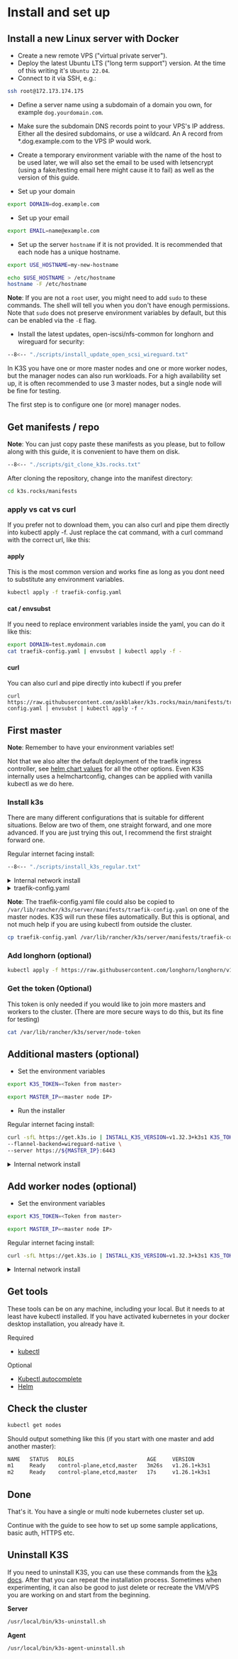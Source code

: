# Install and set up

## Install a new Linux server with Docker

- Create a new remote VPS ("virtual private server").
- Deploy the latest Ubuntu LTS ("long term support") version. At the time of this writing it's `Ubuntu 22.04`.
- Connect to it via SSH, e.g.:

```bash
ssh root@172.173.174.175
```

- Define a server name using a subdomain of a domain you own, for example `dog.yourdomain.com`.
- Make sure the subdomain DNS records point to your VPS's IP address. Either all the desired subdomains, or use a wildcard. An A record from \*.dog.example.com to the VPS IP would work.
- Create a temporary environment variable with the name of the host to be used later, we will also set the email to be used with letsencrypt (using a fake/testing email here might cause it to fail) as well as the version of this guide.

- Set up your domain

```bash
export DOMAIN=dog.example.com
```

- Set up your email

```bash
export EMAIL=name@example.com
```

- Set up the server `hostname` if it is not provided. It is recommended that each node has a unique hostname.

```bash
export USE_HOSTNAME=my-new-hostname
```

```bash
echo $USE_HOSTNAME > /etc/hostname
hostname -F /etc/hostname
```

**Note**: If you are not a `root` user, you might need to add `sudo` to these commands. The shell will tell you when you don't have enough permissions. Note that `sudo` does not preserve environment variables by default, but this can be enabled via the `-E` flag.

- Install the latest updates, open-iscsi/nfs-common for longhorn and wireguard for security:

```bash
--8<-- "./scripts/install_update_open_scsi_wireguard.txt"
```

In K3S you have one or more master nodes and one or more worker nodes, but the manager nodes can also run workloads. For a high availability set up, it is often recommended to use 3 master nodes, but a single node will be fine for testing.

The first step is to configure one (or more) manager nodes.

## Get manifests / repo

**Note**: You can just copy paste these manifests as you please, but to follow along with this guide, it is convenient to have them on disk.

```bash
--8<-- "./scripts/git_clone_k3s.rocks.txt"
```

After cloning the repository, change into the manifest directory:

```bash
cd k3s.rocks/manifests
```

### apply vs cat vs curl

If you prefer not to download them, you can also curl and pipe them directly into kubectl apply -f. Just replace the cat command, with a curl command with the correct url, like this:

#### apply

This is the most common version and works fine as long as you dont need to substitute any environment variables.

```bash
kubectl apply -f traefik-config.yaml
```

#### cat / envsubst

If you need to replace environment variables inside the yaml, you can do it like this:

```bash
export DOMAIN=test.mydomain.com
cat traefik-config.yaml | envsubst | kubectl apply -f -
```

#### curl

You can also curl and pipe directly into kubectl if you prefer

```
curl https://raw.githubusercontent.com/askblaker/k3s.rocks/main/manifests/traefik-config.yaml | envsubst | kubectl apply -f -
```

## First master

**Note**: Remember to have your environment variables set!

Not that we also alter the default deployment of the traefik ingress controller, see [helm chart values](https://github.com/traefik/traefik-helm-chart/blob/v9.18.3/traefik/values.yaml) for all the other options. Even K3S internally uses a helmchartconfig, changes can be applied with vanilla kubectl as we do here.

### Install k3s

There are many different configurations that is suitable for different situations. Below are two of them, one straight forward, and one more advanced. If you are just trying this out, I recommend the first straight forward one.

Regular internet facing install:

```bash
--8<-- "./scripts/install_k3s_regular.txt"
```

<details>
<summary>Internal network install</summary>
(Replace all values with the ones that apply for you)

```bash
export INTERNAL_INTERFACE=eth0
```

```bash
export NODE_EXTERNAL_IP=55.55.55.55
```

```bash
export NODE_INTERNAL_IP=192.168.0.1
```

```bash
curl -sfL https://get.k3s.io | INSTALL_K3S_VERSION=v1.32.3+k3s1 sh -s server \
--cluster-init \
--flannel-backend=wireguard-native \
--node-external-ip=${NODE_EXTERNAL_IP}  \
--node-ip=${NODE_INTERNAL_IP} \
--advertise-address=${NODE_INTERNAL_IP} \
--flannel-iface=${INTERNAL_INTERFACE} && \
export KUBECONFIG=/etc/rancher/k3s/k3s.yaml && \
cat traefik-config.yaml | envsubst | kubectl apply -f -
```

</details>

<details>
<summary>traefik-config.yaml</summary>
```
--8<-- "./manifests/traefik-config.yaml"
```
</details>

**Note**:
The traefik-config.yaml file could also be copied to `/var/lib/rancher/k3s/server/manifests/traefik-config.yaml` on one of the master nodes. K3S will run these files automatically. But this is optional, and not much help if you are using kubectl from outside the cluster.

```bash
cp traefik-config.yaml /var/lib/rancher/k3s/server/manifests/traefik-config.yaml
```

### Add longhorn (optional)

```bash
kubectl apply -f https://raw.githubusercontent.com/longhorn/longhorn/v1.4.0/deploy/longhorn.yaml
```

### Get the token (Optional)

This token is only needed if you would like to join more masters and workers to the cluster. (There are more secure ways to do this, but its fine for testing)

```bash
cat /var/lib/rancher/k3s/server/node-token
```

## Additional masters (optional)

- Set the environment variables

```bash
export K3S_TOKEN=<Token from master>
```

```bash
export MASTER_IP=<master node IP>
```

- Run the installer

Regular internet facing install:

```bash
curl -sfL https://get.k3s.io | INSTALL_K3S_VERSION=v1.32.3+k3s1 K3S_TOKEN="${K3S_TOKEN}" sh -s server \
--flannel-backend=wireguard-native \
--server https://${MASTER_IP}:6443
```

<details>
<summary>Internal network install</summary>
(Replace all values with the ones that apply for you)

```bash
export INTERNAL_INTERFACE=eth0
```

```bash
export NODE_EXTERNAL_IP=55.55.55.55
```

```bash
export NODE_INTERNAL_IP=192.168.0.1
```

```bash
curl -sfL https://get.k3s.io | INSTALL_K3S_VERSION=v1.32.3+k3s1 K3S_TOKEN="${K3S_TOKEN}" sh -s server \
--flannel-backend=wireguard-native \
--server https://${MASTER_IP}:6443 \
--node-external-ip=${NODE_EXTERNAL_IP}  \
--node-ip=${NODE_INTERNAL_IP} \
--advertise-address=${NODE_INTERNAL_IP} \
--flannel-iface=${INTERNAL_INTERFACE}
```

</details>

## Add worker nodes (optional)

- Set the environment variables

```bash
export K3S_TOKEN=<Token from master>
```

```bash
export MASTER_IP=<master node IP>
```

Regular internet facing install:

```bash
curl -sfL https://get.k3s.io | INSTALL_K3S_VERSION=v1.32.3+k3s1 K3S_TOKEN="${K3S_TOKEN}" K3S_URL=https://${MASTER_IP}:6443 sh -
```

<details>
<summary>Internal network install</summary>

```bash
export NODE_INTERNAL_IP=192.168.0.1
```

```bash
export INTERNAL_INTERFACE=eth0
```

```bash
curl -sfL https://get.k3s.io | INSTALL_K3S_VERSION=v1.26.1+k3s1 K3S_TOKEN="${K3S_TOKEN}" \
K3S_URL=https://${MASTER_IP}:6443 INSTALL_K3S_EXEC="--node-ip ${NODE_INTERNAL_IP} --flannel-iface ${INTERNAL_INTERFACE}" \
sh -
```

</details>

## Get tools

These tools can be on any machine, including your local. But it needs to at least have kubectl installed. If you have activated kubernetes in your docker desktop installation, you already have it.

Required

- [kubectl](https://kubernetes.io/docs/tasks/tools/install-kubectl-linux/)

Optional

- [Kubectl autocomplete](https://kubernetes.io/docs/reference/kubectl/cheatsheet/#kubectl-autocomplete)
- [Helm](https://helm.sh/docs/)

## Check the cluster

```bash
kubectl get nodes
```

Should output something like this (if you start with one master and add another master):

```bash
NAME   STATUS   ROLES                       AGE     VERSION
m1     Ready    control-plane,etcd,master   3m26s   v1.26.1+k3s1
m2     Ready    control-plane,etcd,master   17s     v1.26.1+k3s1
```

## Done

That's it. You have a single or multi node kubernetes cluster set up.

Continue with the guide to see how to set up some sample applications, basic auth, HTTPS etc.

## Uninstall K3S

If you need to uninstall K3S, you can use these commands from the [k3s docs](https://rancher.com/docs/k3s/latest/en/installation/uninstall/). After that you can repeat the installation process. Sometimes when experimenting, it can also be good to just delete or recreate the VM/VPS you are working on and start from the beginning.

**Server**

```bash
/usr/local/bin/k3s-uninstall.sh
```

**Agent**

```bash
/usr/local/bin/k3s-agent-uninstall.sh
```
